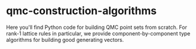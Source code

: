 # qmc-construction-algorithms

Here you'll find Python code for building QMC point sets from scratch. For rank-1 lattice rules in particular, we provide component-by-component type algorithms for building good generating vectors.
